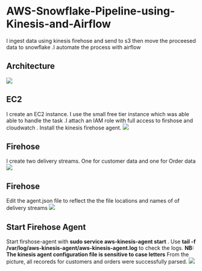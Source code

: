 # AWS-Snowflake-Pipeline-using-Kinesis-and-Airflow
I ingest data using kinesis firehose and send to s3 then move  the proceesed data to snowflake .I automate the process with airflow

## Architecture
![](https://github.com/d-owusu/AWS-Snowflake-Pipline-using-KInesis-and-Airflow/blob/main/Architecture.png)

## EC2
I create an EC2 instance. I use the small free tier instance which was able able to handle the task .I attach an IAM role with full access to firshose and  cloudwatch . Install the kinesis firehose agent.
![](https://github.com/d-owusu/AWS-Snowflake-Pipline-using-KInesis-and-Airflow/blob/main/pictures/install_kinesis_agent.png)

## Firehose
I create two delivery streams. One for customer data and one for Order data
![](https://github.com/d-owusu/AWS-Snowflake-Pipline-using-KInesis-and-Airflow/blob/main/pictures/kinesis_delivery_streams.png)

## Firehose
Edit the  agent.json file to reflect the the file locations and names of of delivery streams 
![](https://github.com/d-owusu/AWS-Snowflake-Pipline-using-KInesis-and-Airflow/blob/main/pictures/kinesis_configuration.png)

##  Start Firehose Agent
Start firshose-agent with **sudo service aws-kinesis-agent start** . Use **tail -f /var/log/aws-kinesis-agent/aws-kinesis-agent.log** to check the logs.
**NB: The kinesis agent configuration file is sensitive to case letters**
From the picture, all recoreds for customers and orders were successfully parsed.
![](https://github.com/d-owusu/AWS-Snowflake-Pipline-using-KInesis-and-Airflow/blob/main/pictures/kinesis_success.png)
